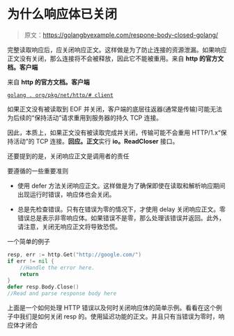# 为什么响应体已关闭

> 原文：<https://golangbyexample.com/respone-body-closed-golang/>

完整读取响应后，应关闭响应正文。这样做是为了防止连接的资源泄漏。如果响应正文没有关闭，那么连接将不会被释放，因此它不能被重用。来自 **http 的官方文档。客户端**

来自 **http 的官方文档。客户端**

[`golang . org/pkg/net/http/# client`](https://golang.org/pkg/net/http/#Client)

如果正文没有被读取到 EOF 并关闭，客户端的底层往返器(通常是传输)可能无法为后续的“保持活动”请求重用到服务器的持久 TCP 连接。

因此，本质上，如果正文没有被读取完成并关闭，传输可能不会重用 HTTP/1.x“保持活动”的 TCP 连接。**回应。正文**实行 **io。ReadCloser** 接口。

还要提到的是，关闭响应正文是调用者的责任

要遵循的一些重要准则

*   使用 defer 方法关闭响应正文。这样做是为了确保即使在读取和解析响应期间出现运行时错误，响应体也会关闭。

*   总是先检查错误。只有在错误为零的情况下，才使用 delay 关闭响应正文。零错误总是表示非零响应体。如果错误不是零，那么处理该错误并返回。此外，请注意，关闭无响应正文将导致恐慌。

一个简单的例子

```go
resp, err := http.Get("http://google.com/")
if err != nil {
    //Handle the error here.
    return
}
defer resp.Body.Close()
//Read and parse response body here
```

上面是一个如何处理 HTTP 错误以及何时关闭响应体的简单示例。看看在这个例子中我们是如何关闭 resp 的。使用延迟功能的正文。并且只有当错误为零时，响应体才闭合